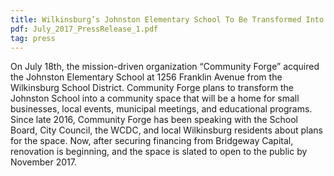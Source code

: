 ```yaml
---
title: Wilkinsburg’s Johnston Elementary School To Be Transformed Into a Community Space
pdf: July_2017_PressRelease_1.pdf
tag: press
---
```


On July 18th, the mission-driven organization “Community Forge” acquired the Johnston Elementary School at 1256 Franklin Avenue from the Wilkinsburg School District.  Community Forge plans to transform the Johnston School into a community space that will be a home for small businesses, local events, municipal meetings, and educational programs. Since late 2016, Community Forge has been speaking with the School Board, City Council, the WCDC, and local Wilkinsburg residents about plans for the space.  Now, after securing financing from Bridgeway Capital, renovation is beginning, and the space is slated to open to the public by November 2017.
